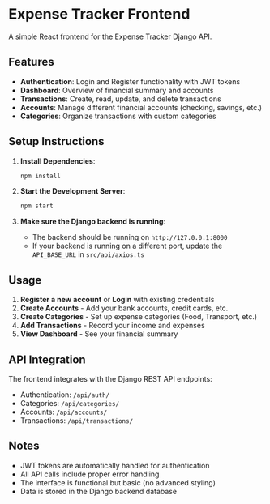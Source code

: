 # Expense Tracker Frontend

A simple React frontend for the Expense Tracker Django API.

## Features

- **Authentication**: Login and Register functionality with JWT tokens
- **Dashboard**: Overview of financial summary and accounts
- **Transactions**: Create, read, update, and delete transactions
- **Accounts**: Manage different financial accounts (checking, savings, etc.)
- **Categories**: Organize transactions with custom categories

## Setup Instructions

1. **Install Dependencies**:
   ```bash
   npm install
   ```

2. **Start the Development Server**:
   ```bash
   npm start
   ```

3. **Make sure the Django backend is running**:
   - The backend should be running on `http://127.0.0.1:8000`
   - If your backend is running on a different port, update the `API_BASE_URL` in `src/api/axios.ts`

## Usage

1. **Register a new account** or **Login** with existing credentials
2. **Create Accounts** - Add your bank accounts, credit cards, etc.
3. **Create Categories** - Set up expense categories (Food, Transport, etc.)
4. **Add Transactions** - Record your income and expenses
5. **View Dashboard** - See your financial summary

## API Integration

The frontend integrates with the Django REST API endpoints:
- Authentication: `/api/auth/`
- Categories: `/api/categories/`
- Accounts: `/api/accounts/`
- Transactions: `/api/transactions/`

## Notes

- JWT tokens are automatically handled for authentication
- All API calls include proper error handling
- The interface is functional but basic (no advanced styling)
- Data is stored in the Django backend database